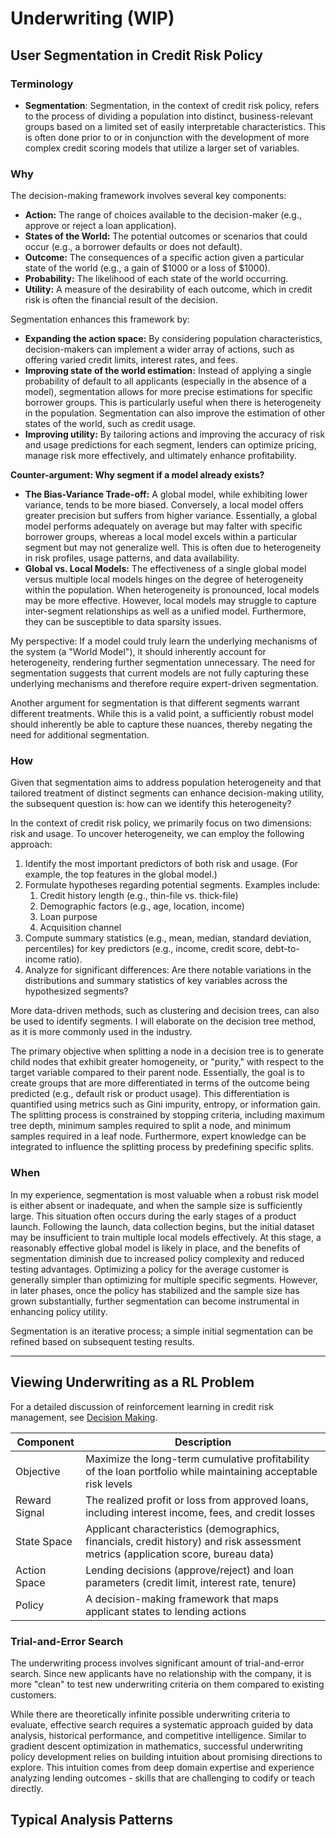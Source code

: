 # Underwriting (WIP)

## User Segmentation in Credit Risk Policy

### Terminology

- **Segmentation**: Segmentation, in the context of credit risk policy, refers to the process of dividing a population into distinct, business-relevant groups based on a limited set of easily interpretable characteristics. This is often done prior to or in conjunction with the development of more complex credit scoring models that utilize a larger set of variables.

### Why

The decision-making framework involves several key components:

- **Action:** The range of choices available to the decision-maker (e.g., approve or reject a loan application).
- **States of the World:** The potential outcomes or scenarios that could occur (e.g., a borrower defaults or does not default).
- **Outcome:** The consequences of a specific action given a particular state of the world (e.g., a gain of $1000 or a loss of $1000).
- **Probability:** The likelihood of each state of the world occurring.
- **Utility:** A measure of the desirability of each outcome, which in credit risk is often the financial result of the decision.

Segmentation enhances this framework by:

- **Expanding the action space:** By considering population characteristics, decision-makers can implement a wider array of actions, such as offering varied credit limits, interest rates, and fees.
- **Improving state of the world estimation:** Instead of applying a single probability of default to all applicants (especially in the absence of a model), segmentation allows for more precise estimations for specific borrower groups. This is particularly useful when there is heterogeneity in the population. Segmentation can also improve the estimation of other states of the world, such as credit usage.
- **Improving utility:** By tailoring actions and improving the accuracy of risk and usage predictions for each segment, lenders can optimize pricing, manage risk more effectively, and ultimately enhance profitability.

**Counter-argument: Why segment if a model already exists?**

- **The Bias-Variance Trade-off:** A global model, while exhibiting lower variance, tends to be more biased. Conversely, a local model offers greater precision but suffers from higher variance. Essentially, a global model performs adequately on average but may falter with specific borrower groups, whereas a local model excels within a particular segment but may not generalize well. This is often due to heterogeneity in risk profiles, usage patterns, and data availability.
- **Global vs. Local Models:** The effectiveness of a single global model versus multiple local models hinges on the degree of heterogeneity within the population. When heterogeneity is pronounced, local models may be more effective. However, local models may struggle to capture inter-segment relationships as well as a unified model. Furthermore, they can be susceptible to data sparsity issues.

My perspective: If a model could truly learn the underlying mechanisms of the system (a "World Model"), it should inherently account for heterogeneity, rendering further segmentation unnecessary. The need for segmentation suggests that current models are not fully capturing these underlying mechanisms and therefore require expert-driven segmentation.

Another argument for segmentation is that different segments warrant different treatments. While this is a valid point, a sufficiently robust model should inherently be able to capture these nuances, thereby negating the need for additional segmentation.

### How

Given that segmentation aims to address population heterogeneity and that tailored treatment of distinct segments can enhance decision-making utility, the subsequent question is: how can we identify this heterogeneity?

In the context of credit risk policy, we primarily focus on two dimensions: risk and usage. To uncover heterogeneity, we can employ the following approach:

1. Identify the most important predictors of both risk and usage. (For example, the top features in the global model.)
2. Formulate hypotheses regarding potential segments. Examples include:
    1. Credit history length (e.g., thin-file vs. thick-file)
    2. Demographic factors (e.g., age, location, income)
    3. Loan purpose
    4. Acquisition channel
3. Compute summary statistics (e.g., mean, median, standard deviation, percentiles) for key predictors (e.g., income, credit score, debt-to-income ratio).
4. Analyze for significant differences: Are there notable variations in the distributions and summary statistics of key variables across the hypothesized segments?

More data-driven methods, such as clustering and decision trees, can also be used to identify segments. I will elaborate on the decision tree method, as it is more commonly used in the industry.

The primary objective when splitting a node in a decision tree is to generate child nodes that exhibit greater homogeneity, or "purity," with respect to the target variable compared to their parent node. Essentially, the goal is to create groups that are more differentiated in terms of the outcome being predicted (e.g., default risk or product usage). This differentiation is quantified using metrics such as Gini impurity, entropy, or information gain. The splitting process is constrained by stopping criteria, including maximum tree depth, minimum samples required to split a node, and minimum samples required in a leaf node. Furthermore, expert knowledge can be integrated to influence the splitting process by predefining specific splits.

### When

In my experience, segmentation is most valuable when a robust risk model is either absent or inadequate, and when the sample size is sufficiently large. This situation often occurs during the early stages of a product launch. Following the launch, data collection begins, but the initial dataset may be insufficient to train multiple local models effectively. At this stage, a reasonably effective global model is likely in place, and the benefits of segmentation diminish due to increased policy complexity and reduced testing advantages. Optimizing a policy for the average customer is generally simpler than optimizing for multiple specific segments. However, in later phases, once the policy has stabilized and the sample size has grown substantially, further segmentation can become instrumental in enhancing policy utility.

Segmentation is an iterative process; a simple initial segmentation can be refined based on subsequent testing results.

---

## Viewing Underwriting as a RL Problem

For a detailed discussion of reinforcement learning in credit risk management, see [Decision Making](../fundamentals/decision_making.md).

|Component|Description|
|---------|-----------|
|Objective|Maximize the long-term cumulative profitability of the loan portfolio while maintaining acceptable risk levels|
|Reward Signal|The realized profit or loss from approved loans, including interest income, fees, and credit losses|
|State Space|Applicant characteristics (demographics, financials, credit history) and risk assessment metrics (application score, bureau data)|
|Action Space|Lending decisions (approve/reject) and loan parameters (credit limit, interest rate, tenure)|
|Policy|A decision-making framework that maps applicant states to lending actions|

### Trial-and-Error Search

The underwriting process involves significant amount of trial-and-error search. Since new applicants have no relationship with the company, it is more "clean" to test new underwriting criteria on them compared to existing customers.

While there are theoretically infinite possible underwriting criteria to evaluate, effective search requires a systematic approach guided by data analysis, historical performance, and competitive intelligence. Similar to gradient descent optimization in mathematics, successful underwriting policy development relies on building intuition about promising directions to explore. This intuition comes from deep domain expertise and experience analyzing lending outcomes - skills that are challenging to codify or teach directly.

## Typical Analysis Patterns
